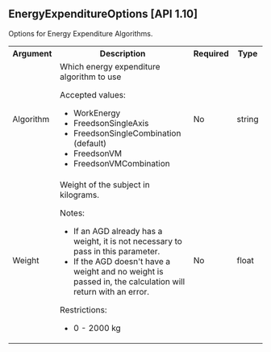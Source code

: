 ## EnergyExpenditureOptions [API 1.10]

Options for Energy Expenditure Algorithms.

<table>
  <tr>
    <th>Argument</th>
    <th>Description</th>
    <th>Required</th>
    <th>Type</th>
  </tr>
  <tr>
    <td>Algorithm</td>
    <td>Which energy expenditure algorithm to use
        <p>Accepted values:</p>
        <ul>
            <li>WorkEnergy</li>
            <li>FreedsonSingleAxis</li>
            <li>FreedsonSingleCombination (default)</li>
            <li>FreedsonVM</li>
            <li>FreedsonVMCombination</li>
		</ul>
    </td>
    <td>No</td>
    <td>string</td>
  </tr>
  <tr>
    <td>Weight</td>
    <td>Weight of the subject in kilograms.
        <p>Notes:</p>
        <ul>
			<li>If an AGD already has a weight, it is not necessary to pass in this parameter.</li> 
			<li>If the AGD doesn't have a weight and no weight is passed in, the calculation will return with an error.</li>
        </ul>
        <p>Restrictions:</p>
        <ul>
            <li>0 - 2000 kg</li>
        </ul>
    </td>
    <td>No</td>
    <td>float</td>
  </tr>
</table>
